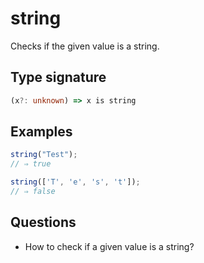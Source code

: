 # string

Checks if the given value is a string.

## Type signature

<!-- prettier-ignore-start -->
```typescript
(x?: unknown) => x is string
```
<!-- prettier-ignore-end -->

## Examples

<!-- prettier-ignore-start -->
```javascript
string("Test");
// ⇒ true
```

```javascript
string(['T', 'e', 's', 't']);
// ⇒ false
```
<!-- prettier-ignore-end -->

## Questions

- How to check if a given value is a string?
